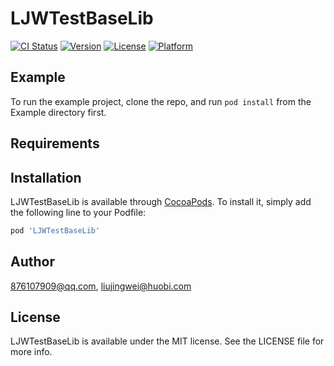 # LJWTestBaseLib

[![CI Status](https://img.shields.io/travis/876107909@qq.com/LJWTestBaseLib.svg?style=flat)](https://travis-ci.org/876107909@qq.com/LJWTestBaseLib)
[![Version](https://img.shields.io/cocoapods/v/LJWTestBaseLib.svg?style=flat)](https://cocoapods.org/pods/LJWTestBaseLib)
[![License](https://img.shields.io/cocoapods/l/LJWTestBaseLib.svg?style=flat)](https://cocoapods.org/pods/LJWTestBaseLib)
[![Platform](https://img.shields.io/cocoapods/p/LJWTestBaseLib.svg?style=flat)](https://cocoapods.org/pods/LJWTestBaseLib)

## Example

To run the example project, clone the repo, and run `pod install` from the Example directory first.

## Requirements

## Installation

LJWTestBaseLib is available through [CocoaPods](https://cocoapods.org). To install
it, simply add the following line to your Podfile:

```ruby
pod 'LJWTestBaseLib'
```

## Author

876107909@qq.com, liujingwei@huobi.com

## License

LJWTestBaseLib is available under the MIT license. See the LICENSE file for more info.
